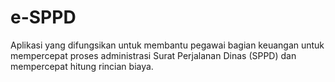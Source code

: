 # e-SPPD
Aplikasi yang difungsikan untuk membantu pegawai bagian keuangan untuk mempercepat proses  administrasi Surat Perjalanan Dinas (SPPD) dan mempercepat hitung rincian biaya.
